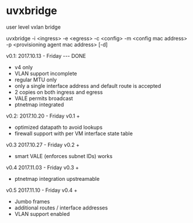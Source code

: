 # uvxbridge
user level vxlan bridge

uvxbridge -i \<ingress\> -e \<egress\> -c \<config\> -m \<config mac address\> -p \<provisioning agent mac address\> [-d]

v0.1:
2017.10.13 - Friday --- DONE
- v4 only
- VLAN support incomplete
- regular MTU only
- only a single interface address and default route is accepted
- 2 copies on both ingress and egress
- VALE permits broadcast
- ptnetmap integrated

v0.2:
2017.10.20 - Friday
v0.1 +
 - optimized datapath to avoid lookups
 - firewall support with per VM interface state table

v0.3
2017.10.27 - Friday
v0.2 +
 - smart VALE (enforces subnet IDs) works

v0.4
2017.11.03 - Friday
v0.3 +
 - ptnetmap integration upstreamable

v0.5
2017.11.10 - Friday
v0.4 +
 - Jumbo frames
 - additional routes / interface addresses
 - VLAN support enabled 
